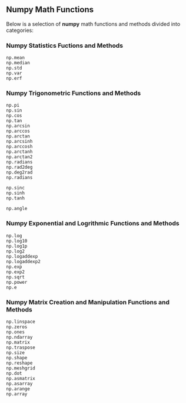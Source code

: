 
## Numpy Math Functions
Below is a selection of **numpy** math functions and methods divided into categories:
### Numpy Statistics Fuctions and Methods
```
np.mean
np.median
np.std
np.var
np.erf
```
### Numpy Trigonometric Functions and Methods
```
np.pi
np.sin
np.cos
np.tan
np.arcsin
np.arccos
np.arctan
np.arcsinh
np.arccosh
np.arctanh
np.arctan2
np.radians
np.rad2deg
np.deg2rad
np.radians

np.sinc
np.sinh
np.tanh

np.angle
```
### Numpy Exponential and Logrithmic Functions and Methods
```
np.log
np.log10
np.log1p
np.log2
np.logaddexp
np.logaddexp2
np.exp
np.exp2
np.sqrt
np.power
np.e
```

### Numpy Matrix Creation and Manipulation Functions and Methods
```
np.linspace
np.zeros
np.ones
np.ndarray
np.matrix
np.traspose
np.size
np.shape
np.reshape
np.meshgrid
np.dot
np.asmatrix
np.asarray
np.arange
np.array
```
 

